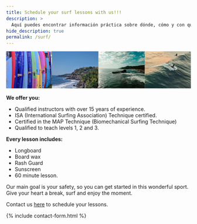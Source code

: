 ```yaml
---
title: Schedule your surf lessons with us!!!
description: >
  Aquí puedes encontrar información práctica sobre dónde, cómo y con quién surfear
hide_description: true
permalink: /surf/
---
```

![Volcano](/assets/img/surf/surf-post.png)

<strong>We offer you:</strong>

<ul><li>Qualified instructors with over 15 years of experience.</li><li>ISA (International Surfing Association) Technique certified.</li><li>Certified in the MAP Technique (Biomechanical Surfing Technique)</li><li>Qualified to teach levels 1, 2 and 3.</li></ul>

<strong>Every lesson includes:</strong>

<ul><li>Longboard</li><li>Board wax</li><li>Rash Guard</li><li>Sunscreen</li><li>60 minute lesson.</li></ul>

Our main goal is your safety, so you can get started in this wonderful sport.
Give your heart a break, surf and enjoy the moment.

Contact us <a href="https://sandy.sv/contact/">here</a> to schedule your lessons.

{% include contact-form.html %}
